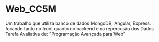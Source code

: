 # Web_CC5M
Um trabalho que utiliza banco de dados MongoDB, Angular, Express. focando tanto no front quanto no backend e na repercusão dos Dados  Tarefa Avaliativa de: "Programação Avançada para Web"
